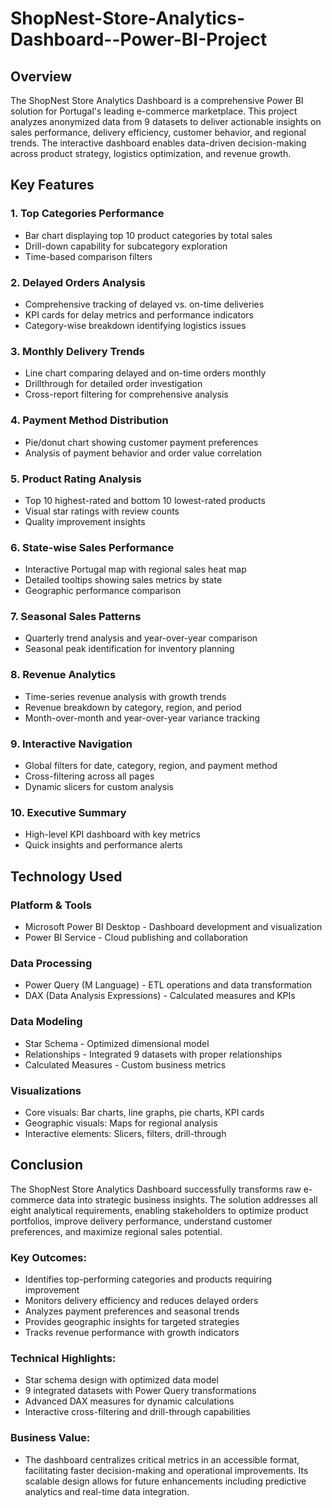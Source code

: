 # ShopNest-Store-Analytics-Dashboard--Power-BI-Project

## Overview

The ShopNest Store Analytics Dashboard is a comprehensive Power BI solution for Portugal's leading e-commerce marketplace. This project analyzes anonymized data from 9 datasets to deliver actionable insights on sales performance, delivery efficiency, customer behavior, and regional trends. The interactive dashboard enables data-driven decision-making across product strategy, logistics optimization, and revenue growth.

## Key Features
### 1. Top Categories Performance

- Bar chart displaying top 10 product categories by total sales
- Drill-down capability for subcategory exploration
- Time-based comparison filters

### 2. Delayed Orders Analysis

- Comprehensive tracking of delayed vs. on-time deliveries
- KPI cards for delay metrics and performance indicators
- Category-wise breakdown identifying logistics issues

### 3. Monthly Delivery Trends

- Line chart comparing delayed and on-time orders monthly
- Drillthrough for detailed order investigation
- Cross-report filtering for comprehensive analysis

### 4. Payment Method Distribution

- Pie/donut chart showing customer payment preferences
- Analysis of payment behavior and order value correlation

### 5. Product Rating Analysis

- Top 10 highest-rated and bottom 10 lowest-rated products
- Visual star ratings with review counts
- Quality improvement insights

### 6. State-wise Sales Performance

- Interactive Portugal map with regional sales heat map
- Detailed tooltips showing sales metrics by state
- Geographic performance comparison

### 7. Seasonal Sales Patterns

- Quarterly trend analysis and year-over-year comparison
- Seasonal peak identification for inventory planning

### 8. Revenue Analytics

- Time-series revenue analysis with growth trends
- Revenue breakdown by category, region, and period
- Month-over-month and year-over-year variance tracking

### 9. Interactive Navigation

- Global filters for date, category, region, and payment method
- Cross-filtering across all pages
- Dynamic slicers for custom analysis

### 10. Executive Summary

- High-level KPI dashboard with key metrics
- Quick insights and performance alerts

## Technology Used
### Platform & Tools

- Microsoft Power BI Desktop - Dashboard development and visualization
- Power BI Service - Cloud publishing and collaboration

### Data Processing

- Power Query (M Language) - ETL operations and data transformation
- DAX (Data Analysis Expressions) - Calculated measures and KPIs

### Data Modeling

- Star Schema - Optimized dimensional model
- Relationships - Integrated 9 datasets with proper relationships
- Calculated Measures - Custom business metrics

### Visualizations

- Core visuals: Bar charts, line graphs, pie charts, KPI cards
- Geographic visuals: Maps for regional analysis
- Interactive elements: Slicers, filters, drill-through

## Conclusion
The ShopNest Store Analytics Dashboard successfully transforms raw e-commerce data into strategic business insights. The solution addresses all eight analytical requirements, enabling stakeholders to optimize product portfolios, improve delivery performance, understand customer preferences, and maximize regional sales potential.
### Key Outcomes:

- Identifies top-performing categories and products requiring improvement
- Monitors delivery efficiency and reduces delayed orders
- Analyzes payment preferences and seasonal trends
- Provides geographic insights for targeted strategies
- Tracks revenue performance with growth indicators

### Technical Highlights:

- Star schema design with optimized data model
- 9 integrated datasets with Power Query transformations
- Advanced DAX measures for dynamic calculations
- Interactive cross-filtering and drill-through capabilities

### Business Value:
- The dashboard centralizes critical metrics in an accessible format, facilitating faster decision-making and operational improvements. Its scalable design allows for future enhancements including predictive analytics and real-time data integration.




